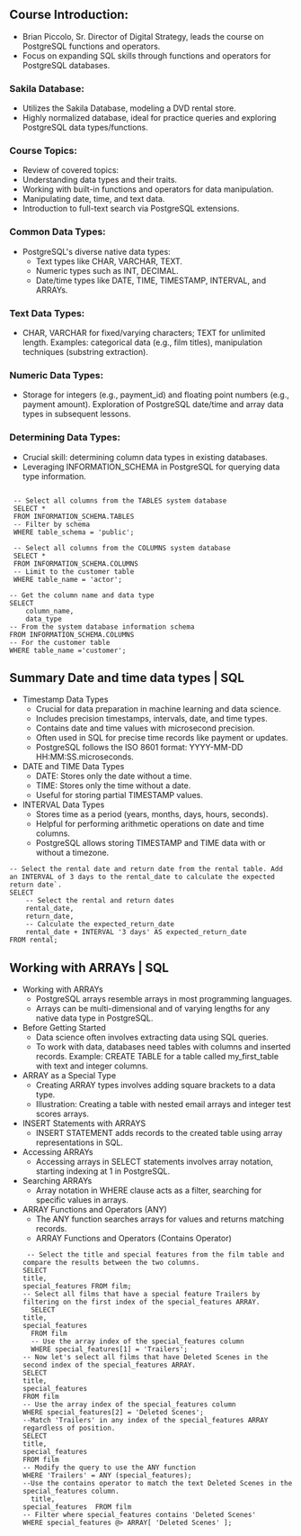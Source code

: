 ## Course Introduction:
- Brian Piccolo, Sr. Director of Digital Strategy, leads the course on PostgreSQL functions and operators.
- Focus on expanding SQL skills through functions and operators for PostgreSQL databases.
  
### Sakila Database:
- Utilizes the Sakila Database, modeling a DVD rental store.
- Highly normalized database, ideal for practice queries and exploring PostgreSQL data types/functions.
### Course Topics:
- Review of covered topics:
- Understanding data types and their traits.
- Working with built-in functions and operators for data manipulation.
- Manipulating date, time, and text data.
- Introduction to full-text search via PostgreSQL extensions.
### Common Data Types:
- PostgreSQL's diverse native data types:
    - Text types like CHAR, VARCHAR, TEXT.
    - Numeric types such as INT, DECIMAL.
    - Date/time types like DATE, TIME, TIMESTAMP, INTERVAL, and ARRAYs.
### Text Data Types:
- CHAR, VARCHAR for fixed/varying characters; TEXT for unlimited length. Examples: categorical data (e.g., film titles), manipulation techniques (substring extraction).
### Numeric Data Types:
- Storage for integers (e.g., payment_id) and floating point numbers (e.g., payment amount). Exploration of PostgreSQL date/time and array data types in subsequent lessons.
### Determining Data Types:
- Crucial skill: determining column data types in existing databases.
- Leveraging INFORMATION_SCHEMA in PostgreSQL for querying data type information.

```

 -- Select all columns from the TABLES system database
 SELECT * 
 FROM INFORMATION_SCHEMA.TABLES
 -- Filter by schema
 WHERE table_schema = 'public';

 -- Select all columns from the COLUMNS system database
 SELECT * 
 FROM INFORMATION_SCHEMA.COLUMNS 
 -- Limit to the customer table
 WHERE table_name = 'actor';

-- Get the column name and data type
SELECT
 	column_name, 
    data_type
-- From the system database information schema
FROM INFORMATION_SCHEMA.COLUMNS 
-- For the customer table
WHERE table_name ='customer';

```

## Summary Date and time data types | SQL
- Timestamp Data Types
  - Crucial for data preparation in machine learning and data science.
  - Includes precision timestamps, intervals, date, and time types.
  - Contains date and time values with microsecond precision.
  - Often used in SQL for precise time records like payment or updates.
  - PostgreSQL follows the ISO 8601 format: YYYY-MM-DD HH:MM:SS.microseconds.
- DATE and TIME Data Types
  - DATE: Stores only the date without a time.
  - TIME: Stores only the time without a date.
  - Useful for storing partial TIMESTAMP values.
- INTERVAL Data Types
  - Stores time as a period (years, months, days, hours, seconds).
  - Helpful for performing arithmetic operations on date and time columns.
  - PostgreSQL allows storing TIMESTAMP and TIME data with or without a timezone.
 
```
-- Select the rental date and return date from the rental table. Add an INTERVAL of 3 days to the rental_date to calculate the expected return date`.
SELECT
 	-- Select the rental and return dates
	rental_date,
	return_date,
 	-- Calculate the expected_return_date
	rental_date + INTERVAL '3 days' AS expected_return_date
FROM rental;

```
## Working with ARRAYs | SQL
- Working with ARRAYs
	- PostgreSQL arrays resemble arrays in most programming languages.
 	- Arrays can be multi-dimensional and of varying lengths for any native data type in PostgreSQL.
- Before Getting Started
	- Data science often involves extracting data using SQL queries.
 	- To work with data, databases need tables with columns and inserted records. Example: CREATE TABLE for a table called my_first_table with text and integer columns.
- ARRAY as a Special Type
	- Creating ARRAY types involves adding square brackets to a data type.
 	- Illustration: Creating a table with nested email arrays and integer test scores arrays.
- INSERT Statements with ARRAYS
	- INSERT STATEMENT adds records to the created table using array representations in SQL.
- Accessing ARRAYs
	- Accessing arrays in SELECT statements involves array notation, starting indexing at 1 in PostgreSQL.
- Searching ARRAYs
	- Array notation in WHERE clause acts as a filter, searching for specific values in arrays.
- ARRAY Functions and Operators (ANY)
	- The ANY function searches arrays for values and returns matching records.
 	- ARRAY Functions and Operators (Contains Operator)
  ```
   -- Select the title and special features from the film table and compare the results between the two columns.
  SELECT 
  title, 
  special_features FROM film;
  -- Select all films that have a special feature Trailers by filtering on the first index of the special_features ARRAY.
	SELECT 
  title, 
  special_features 
	FROM film
	-- Use the array index of the special_features column
	WHERE special_features[1] = 'Trailers';
  -- Now let's select all films that have Deleted Scenes in the second index of the special_features ARRAY.
  SELECT 
  title, 
  special_features
  FROM film
  -- Use the array index of the special_features column
  WHERE special_features[2] = 'Deleted Scenes';
  --Match 'Trailers' in any index of the special_features ARRAY regardless of position.
  SELECT 
  title, 
  special_features
  FROM film
  -- Modify the query to use the ANY function
  WHERE 'Trailers' = ANY (special_features);
  --Use the contains operator to match the text Deleted Scenes in the special_features column.
    title, 
  special_features  FROM film
  -- Filter where special_features contains 'Deleted Scenes'
  WHERE special_features @> ARRAY[ 'Deleted Scenes' ];
  
 ```
